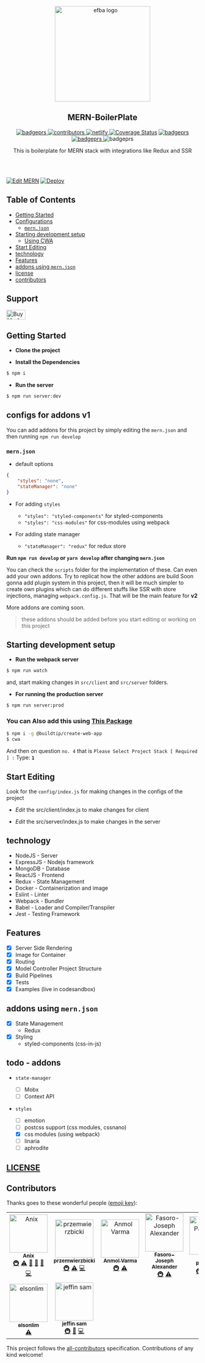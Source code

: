 <p align="center">

<img alt="efba logo" src="https://imgur.com/yr0sfsR.png" width="250px" />

</p>
<h2 align="center">MERN-BoilerPlate</h2>

<p align="center">

 <a href="https://travis-ci.org/anikethsaha/MERN-Boilerplate/branches">
    <img alt="badgeprs" src="https://travis-ci.org/anikethsaha/MERN.svg?branch=master" />
  </a>
   <a href="#contributors">
    <img alt="contributors" src="https://img.shields.io/badge/all_contributors-7-orange.svg?style=flat-square" />
  </a>
<a href="https://app.netlify.com/sites/mern/deploys">
  <img alt="netlify" src="https://api.netlify.com/api/v1/badges/7d38e333-4856-4eed-99b4-a6635594a281/deploy-status" />
 </a>
<a href='https://coveralls.io/github/anikethsaha/MERN-Boilerplate?branch=master'><img src='https://coveralls.io/repos/github/anikethsaha/MERN-Boilerplate/badge.svg?branch=master' alt='Coverage Status' /></a>

  <a href="https://dependabot.com/">
    <img alt="badgeprs" src="https://badgen.net/badge/Dependabot/enabled/green?icon=dependabot" />
  </a>
  <a href="https://opensource.org/licenses/MIT">
    <img alt="badgeprs" src="https://img.shields.io/badge/License-MIT-yellow.svg" />
  </a>
  <img alt="badgeprs" src="https://img.shields.io/badge/PRs-Welcome-green.svg" />
</p>

<p align="center">
  This is boilerplate for MERN stack with integrations like Redux and SSR
</p>
<br><br>

[![Edit MERN](https://codesandbox.io/static/img/play-codesandbox.svg)](https://codesandbox.io/s/mern-gq5eb?fontsize=14)
[![Deploy](https://www.herokucdn.com/deploy/button.svg)](https://evening-woodland-07645.herokuapp.com/#/)

## Table of Contents

-   [Getting Started](#getting-started)
-   [Configurations](#configs-for-addons-v1)
    -   [`mern.json`](#mernjson)
-   [Starting development setup](#starting-development-setup)
    -   [Using CWA](#you-can-also-add-this-using-this-package)
-   [Start Editing](#start-editing)
-   [technology](#technology)
-   [Features](#features)
-   [addons using `mern.json`](#addons-using-mernjson)
-   [license](#license)
-   [contributors](#contributors)

## Support 


<a href="https://www.buymeacoffee.com/eydPs6n" target="_blank"  ><img src="https://cdn.buymeacoffee.com/buttons/default-orange.png" alt="Buy Me A Coffee" style="height: 25px !important;width: 50px !important;" ></a>


## Getting Started

-   **Clone the project**

-   **Install the Dependencies**

```bash
$ npm i
```

-   **Run the server**

```bash
$ npm run server:dev
```

## configs for addons v1

You can add addons for this project by simply editing the `mern.json` and then running `npm run develop`

### `mern.json`

-   default options

```json
{
	"styles": "none",
	"stateManager": "none"
}
```

-   For adding `styles`

    -   `"styles": "styled-components"` for styled-components
    -   `"styles": "css-modules"` for css-modules using webpack

-   For adding state manager
    -   `"stateManager": "redux"` for redux store

**Run `npm run develop` or `yarn develop` after changing `mern.json`**

You can check the `scripts` folder for the implementation of these. Can even add your own addons.
Try to replicat how the other addons are build
Soon gonna add plugin system in this project, then it will be much simpler to create own plugins which can do different stuffs like SSR with store injections, managing `webpack.config.js`.
That will be the main feature for **v2**

More addons are coming soon.

> these addons should be added before you start editing or working on this project

## Starting development setup

-   **Run the webpack server**

```bash
$ npm run watch
```

and, start making changes in `src/client` and `src/server` folders.

-   **For running the production server**

```bash
$ npm run server:prod
```

### You can Also add this using [This Package](https://www.npmjs.com/package/@buildtip/create-web-app)

```bash
$ npm i -g @buildtip/create-web-app
$ cwa

```

And then on question `no. 4` that is `Please Select Project Stack [ Required ] :` Type: **`1`**

## Start Editing

Look for the `config/index.js` for making changes in the configs of the project

-   _Edit_ the src/client/index.js to make changes for client

-   _Edit_ the src/server/index.js to make changes in the server

## technology

-   NodeJS - Server
-   ExpressJS - Nodejs framework
-   MongoDB - Database
-   ReactJS - Frontend
-   Redux - State Management
-   Docker - Containerization and image
-   Eslint - Linter
-   Webpack - Bundler
-   Babel - Loader and Compiler/Transpiler
-   Jest - Testing Framework

## Features

-   [x] Server Side Rendering
-   [x] Image for Container
-   [x] Routing
-   [x] Model Controller Project Structure
-   [x] Build Pipelines
-   [x] Tests
-   [x] Examples (live in codesandbox)

## addons using `mern.json`

-   [x] State Management
    -   Redux
-   [x] Styling
    -   styled-components (css-in-js)

## todo - addons

-   `state-manager`
    -   [ ] Mobx
    -   [ ] Context API
-   `styles`

    -   [ ] emotion
    -   [ ] postcss support (css modules, cssnano)
    -   [x] css modules (using webpack)
    -   [ ] linaria
    -   [ ] aphrodite

## [LICENSE](https://github.com/anikethsaha/MERN-Boilerplate/blob/master/LICENSE)

## Contributors

Thanks goes to these wonderful people ([emoji key](https://allcontributors.org/docs/en/emoji-key)):

<!-- ALL-CONTRIBUTORS-LIST:START - Do not remove or modify this section -->
<!-- prettier-ignore-start -->
<!-- markdownlint-disable -->
<table>
  <tr>
    <td align="center"><a href="http://anikethsaha.github.io"><img src="https://avatars1.githubusercontent.com/u/26347874?v=4" width="100px;" alt="Anix"/><br /><sub><b>Anix</b></sub></a><br /><a href="#infra-anikethsaha" title="Infrastructure (Hosting, Build-Tools, etc)">🚇</a> <a href="https://github.com/anikethsaha/mern/commits?author=anikethsaha" title="Tests">⚠️</a> <a href="#ideas-anikethsaha" title="Ideas, Planning, & Feedback">🤔</a> <a href="#maintenance-anikethsaha" title="Maintenance">🚧</a> <a href="#design-anikethsaha" title="Design">🎨</a> <a href="https://github.com/anikethsaha/mern/commits?author=anikethsaha" title="Code">💻</a></td>
    <td align="center"><a href="https://github.com/przemwierzbicki"><img src="https://avatars2.githubusercontent.com/u/47298942?v=4" width="100px;" alt="przemwierzbicki"/><br /><sub><b>przemwierzbicki</b></sub></a><br /><a href="#infra-przemwierzbicki" title="Infrastructure (Hosting, Build-Tools, etc)">🚇</a> <a href="https://github.com/anikethsaha/mern/commits?author=przemwierzbicki" title="Tests">⚠️</a> <a href="https://github.com/anikethsaha/mern/commits?author=przemwierzbicki" title="Code">💻</a></td>
    <td align="center"><a href="https://github.com/anmol5varma"><img src="https://avatars2.githubusercontent.com/u/11690393?v=4" width="100px;" alt="Anmol Varma"/><br /><sub><b>Anmol Varma</b></sub></a><br /><a href="#infra-anmol5varma" title="Infrastructure (Hosting, Build-Tools, etc)">🚇</a> <a href="https://github.com/anikethsaha/mern/commits?author=anmol5varma" title="Tests">⚠️</a></td>
    <td align="center"><a href="https://github.com/lexcorp16"><img src="https://avatars2.githubusercontent.com/u/14166260?v=4" width="100px;" alt="Fasoro-Joseph Alexander"/><br /><sub><b>Fasoro-Joseph Alexander</b></sub></a><br /><a href="#infra-lexcorp16" title="Infrastructure (Hosting, Build-Tools, etc)">🚇</a> <a href="https://github.com/anikethsaha/mern/commits?author=lexcorp16" title="Tests">⚠️</a></td>
    <td align="center"><a href="https://in.linkedin.com/in/ypahalajani"><img src="https://avatars3.githubusercontent.com/u/14838485?v=4" width="100px;" alt="Yash Pahalajani"/><br /><sub><b>Yash Pahalajani</b></sub></a><br /><a href="#infra-ypahalajani" title="Infrastructure (Hosting, Build-Tools, etc)">🚇</a> <a href="https://github.com/anikethsaha/mern/commits?author=ypahalajani" title="Code">💻</a> <a href="https://github.com/anikethsaha/mern/commits?author=ypahalajani" title="Documentation">📖</a> <a href="https://github.com/anikethsaha/mern/issues?q=author%3Aypahalajani" title="Bug reports">🐛</a></td>
    <td align="center"><a href="https://github.com/gtdeng"><img src="https://avatars0.githubusercontent.com/u/10056474?v=4" width="100px;" alt="GT Deng"/><br /><sub><b>GT Deng</b></sub></a><br /><a href="#infra-gtdeng" title="Infrastructure (Hosting, Build-Tools, etc)">🚇</a></td>
    <td align="center"><a href="https://github.com/wincentrtz"><img src="https://avatars2.githubusercontent.com/u/33319957?v=4" width="100px;" alt="wincentrtz"/><br /><sub><b>wincentrtz</b></sub></a><br /><a href="https://github.com/anikethsaha/mern/commits?author=wincentrtz" title="Code">💻</a></td>
  </tr>
  <tr>
    <td align="center"><a href="https://github.com/elsonlim"><img src="https://avatars0.githubusercontent.com/u/10349496?v=4" width="100px;" alt="elsonlim"/><br /><sub><b>elsonlim</b></sub></a><br /><a href="https://github.com/anikethsaha/mern/commits?author=elsonlim" title="Tests">⚠️</a></td>
    <td align="center"><a href="http://www.jeffinsam.me"><img src="https://avatars3.githubusercontent.com/u/21286134?v=4" width="100px;" alt="jeffin sam"/><br /><sub><b>jeffin sam</b></sub></a><br /><a href="#infra-jeffin143" title="Infrastructure (Hosting, Build-Tools, etc)">🚇</a> <a href="https://github.com/anikethsaha/mern/issues?q=author%3Ajeffin143" title="Bug reports">🐛</a> <a href="https://github.com/anikethsaha/mern/commits?author=jeffin143" title="Code">💻</a></td>
  </tr>
</table>

<!-- markdownlint-enable -->
<!-- prettier-ignore-end -->
<!-- ALL-CONTRIBUTORS-LIST:END -->

This project follows the [all-contributors](https://github.com/all-contributors/all-contributors) specification. Contributions of any kind welcome!

